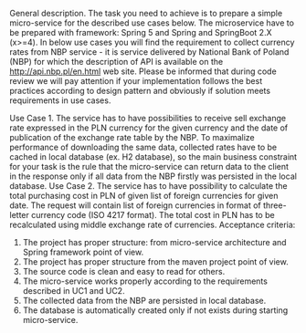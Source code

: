 General description.
The task you need to achieve is to prepare a simple micro-service for the described use cases below.
The microservice have to be prepared with framework: Spring 5 and Spring and SpringBoot 2.X (x>=4).
In below use cases you will find the requirement to collect currency rates from NBP service - it is service
delivered by National Bank of Poland (NBP) for which the description of API is available on the
http://api.nbp.pl/en.html web site.
Please be informed that during code review we will pay attention if your implementation follows
the best practices according to design pattern and obviously if solution meets requirements in
use cases.

Use Case 1.
The service has to have possibilities to receive sell exchange rate expressed in the PLN currency for the
given currency and the date of publication of the exchange rate table by the NBP. To maximalize
performance of downloading the same data, collected rates have to be cached in local database (ex. H2
database), so the main business constraint for your task is the rule that the micro-service can return data to
the client in the response only if all data from the NBP firstly was persisted in the local database.
Use Case 2.
The service has to have possibility to calculate the total purchasing cost in PLN of given list of foreign
currencies for given date. The request will contain list of foreign currencies in format of three-letter
currency code (ISO 4217 format). The total cost in PLN has to be recalculated using middle exchange rate
of currencies.
Acceptance criteria:
1. The project has proper structure: from micro-service architecture and Spring framework point of
view.
2. The project has proper structure from the maven project point of view.
3. The source code is clean and easy to read for others.
4. The micro-service works properly according to the requirements described in UC1 and UC2.
5. The collected data from the NBP are persisted in local database.
6. The database is automatically created only if not exists during starting micro-service.
